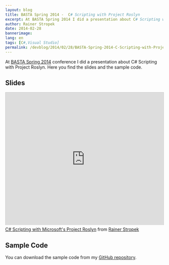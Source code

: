 ```yaml
---
layout: blog
title: BASTA Spring 2014 -  C# Scripting with Project Roslyn
excerpt: At BASTA Spring 2014 I did a presentation about C# Scripting with Project Roslyn. Here you find the slides and the sample code.
author: Rainer Stropek
date: 2014-02-28
bannerimage: 
lang: en
tags: [C#,Visual Studio]
permalink: /devblog/2014/02/28/BASTA-Spring-2014-C-Scripting-with-Project-Roslyn
---
```


<p>At <a href="http://www.basta.net" target="_blank">BASTA Spring 2014</a> conference I did a presentation about C# Scripting with Project Roslyn. Here you find the slides and the sample code.</p><h2>Slides</h2><div class="videoWrapper">
  <iframe src="http://www.slideshare.net/slideshow/embed_code/31748796?rel=0" width="512" height="421" frameborder="0" marginwidth="0" marginheight="0" scrolling="no" style="border:1px solid #CCC; border-width:1px 1px 0; margin-bottom:5px; max-width: 100%;" allowfullscreen="allowfullscreen"></iframe>
</div><div class="imageCaption">
  <a href="https://www.slideshare.net/rstropek/c-scripting-with-microsofts-project-roslyn" title="C# Scripting with Microsoft's Project Roslyn" target="_blank">C# Scripting with Microsoft's Project Roslyn</a> from <a href="http://www.slideshare.net/rstropek" target="_blank">Rainer Stropek</a></div><h2>Sample Code</h2><p>You can download the sample code from my <a href="https://github.com/rstropek/Samples/tree/master/RoslynScripting" target="_blank">GitHub repository</a>.</p>
